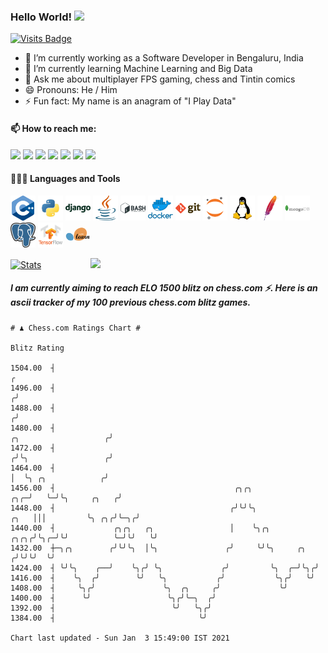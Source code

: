   ### Hello World!  <img src="https://github.com/sciencepal/sciencepal/blob/master/assets/Hi.gif" width="29px">
  [![Visits Badge](https://badges.pufler.dev/visits/sciencepal/sciencepal)](https://badges.pufler.dev/visits/sciencepal/sciencepal)
  
  - 🔭 I’m currently working as a Software Developer in Bengaluru, India
  - 🌱 I’m currently learning Machine Learning and Big Data
  - 💬 Ask me about multiplayer FPS gaming, chess and Tintin comics
  - 😄 Pronouns: He / Him
  - ⚡ Fun fact: My name is an anagram of "I Play Data"
  
  #### 📫 How to reach me:   
  [<img src="https://upload.wikimedia.org/wikipedia/commons/8/83/Steam_icon_logo.svg" width="3.5%"/>](https://steamcommunity.com/id/mongocds/)
  [<img src="https://github.com/sciencepal/sciencepal/blob/master/assets/discord-round.svg" width="3.5%"/>](https://discord.gg/MnUUbHe)
  [<img src="https://img.icons8.com/color/48/000000/twitter.png" width="3.5%"/>](https://twitter.com/sciencepal)
  [<img src="https://img.icons8.com/color/48/000000/linkedin.png" width="3.5%"/>](https://www.linkedin.com/in/adityapal1/)
  [<img src="https://img.icons8.com/fluent/48/000000/facebook-new.png" width="3.5%"/>](https://www.facebook.com/sciencepal/)
  [<img src="https://img.icons8.com/fluent/48/000000/instagram-new.png" width="3.5%"/>](https://www.instagram.com/aditya_sciencepal/)
  <a href="mailto:aditya.pal.science@gmail.com"> <img src="https://img.icons8.com/fluent/48/000000/gmail.png" width="3.5%"/> </a>
  
  #### 👨🏻‍💻 Languages and Tools <br />
  <code><img height="40" src="https://raw.githubusercontent.com/github/explore/80688e429a7d4ef2fca1e82350fe8e3517d3494d/topics/cpp/cpp.png"></code>
  <code><img height="40" src="https://raw.githubusercontent.com/github/explore/80688e429a7d4ef2fca1e82350fe8e3517d3494d/topics/python/python.png"></code>
  <code><img height="40" src="https://raw.githubusercontent.com/github/explore/80688e429a7d4ef2fca1e82350fe8e3517d3494d/topics/django/django.png"></code>
  <code><img height="40" src="https://raw.githubusercontent.com/github/explore/80688e429a7d4ef2fca1e82350fe8e3517d3494d/topics/java/java.png"></code>
  <code><img height="40" src="https://raw.githubusercontent.com/github/explore/80688e429a7d4ef2fca1e82350fe8e3517d3494d/topics/bash/bash.png"></code>
  <code><img height="40" src="https://raw.githubusercontent.com/github/explore/80688e429a7d4ef2fca1e82350fe8e3517d3494d/topics/docker/docker.png"></code>
  <code><img height="40" src="https://raw.githubusercontent.com/github/explore/80688e429a7d4ef2fca1e82350fe8e3517d3494d/topics/git/git.png"></code>
  <code><img height="40" src="https://raw.githubusercontent.com/github/explore/80688e429a7d4ef2fca1e82350fe8e3517d3494d/topics/jupyter-notebook/jupyter-notebook.png"></code>
  <code><img height="40" src="https://raw.githubusercontent.com/github/explore/80688e429a7d4ef2fca1e82350fe8e3517d3494d/topics/linux/linux.png"></code>
  <code><img height="40" src="https://raw.githubusercontent.com/github/explore/80688e429a7d4ef2fca1e82350fe8e3517d3494d/topics/maven/maven.png"></code>
  <code><img height="40" src="https://raw.githubusercontent.com/github/explore/80688e429a7d4ef2fca1e82350fe8e3517d3494d/topics/mongodb/mongodb.png"></code>
  <code><img height="40" src="https://raw.githubusercontent.com/github/explore/80688e429a7d4ef2fca1e82350fe8e3517d3494d/topics/postgresql/postgresql.png"></code>
  <code><img height="40" src="https://raw.githubusercontent.com/github/explore/80688e429a7d4ef2fca1e82350fe8e3517d3494d/topics/tensorflow/tensorflow.png"></code>
  <code><img height="40" src="https://raw.githubusercontent.com/github/explore/80688e429a7d4ef2fca1e82350fe8e3517d3494d/topics/scikit-learn/scikit-learn.png"></code>
  
  [![Stats](https://github-readme-stats.vercel.app/api?username=sciencepal&show_icons=true&theme=radical)](https://github-readme-stats.vercel.app/api?username=sciencepal&show_icons=true&theme=radical)&nbsp; &nbsp; &nbsp; &nbsp; &nbsp; &nbsp; &nbsp; &nbsp; &nbsp; &nbsp; <img src="https://github.com/sciencepal/sciencepal/blob/master/assets/saved.gif" width="195">
  
  ##### I am currently aiming to reach ELO 1500 blitz on chess.com ⚡. Here is an ascii tracker of my 100 previous chess.com blitz games.

  ```
  # ♟︎ Chess.com Ratings Chart #
  
  Blitz Rating

 1504.00  ┤                                                                                                  ╭
 1496.00  ┤                                                                                                 ╭╯
 1488.00  ┤                                                                                                ╭╯
 1480.00  ┤                                                                          ╭╮                   ╭╯
 1472.00  ┤                                                                         ╭╯╰╮                 ╭╯
 1464.00  ┤                                                                         │  ╰╮ ╭╮            ╭╯
 1456.00  ┤                                        ╭╮╭╮                         ╭╮╭─╯   ╰─╯╰╮     ╭╮   ╭╯
 1448.00  ┤                                       ╭╯╰╯╰╮                   ╭╮   │││         ╰╮ ╭╮╭╯╰─╮╭╯
 1440.00  ┤             ╭╮╭╮   ╭╮                 │    ╰╮╭╮           ╭╮╭╮╭╯╰╮╭─╯╰╯          ╰─╯╰╯   ╰╯
 1432.00  ┼─╮╭╮        ╭╯╰╯╰╮  │╰╮               ╭╯     ╰╯╰╮     ╭╮  ╭╯╰╯╰╯  ╰╯
 1424.00  ┤ ╰╯╰╮    ╭──╯    ╰╮╭╯ ╰╮             ╭╯         ╰╮  ╭─╯╰╮╭╯
 1416.00  ┤    ╰╮  ╭╯        ╰╯   ╰╮           ╭╯           ╰╮╭╯   ╰╯
 1408.00  ┤     ╰╮╭╯               ╰╮  ╭╮     ╭╯             ╰╯
 1400.00  ┤      ╰╯                 ╰╮╭╯╰─╮  ╭╯
 1392.00  ┤                          ╰╯   ╰╮╭╯
 1384.00  ┤                                ╰╯

Chart last updated - Sun Jan  3 15:49:00 IST 2021  
  ```
  
